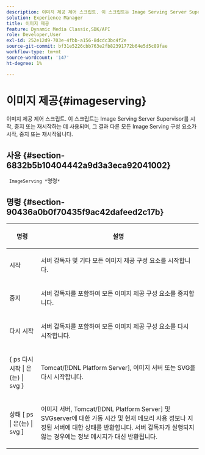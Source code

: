 ```yaml
---
description: 이미지 제공 제어 스크립트. 이 스크립트는 Image Serving Server Supervisor를 시작, 중지 또는 재시작하는 데 사용되며, 그 결과 다른 모든 Image Serving 구성 요소가 시작, 중지 또는 재시작됩니다.
solution: Experience Manager
title: 이미지 제공
feature: Dynamic Media Classic,SDK/API
role: Developer,User
exl-id: 252e12d9-703e-4fbb-a156-8dcdc3bc4f2e
source-git-commit: bf31e5226cbb763e2fb82391772b64e5d5c89fae
workflow-type: tm+mt
source-wordcount: '147'
ht-degree: 1%

---
```


# 이미지 제공{#imageserving}

이미지 제공 제어 스크립트. 이 스크립트는 Image Serving Server Supervisor를 시작, 중지 또는 재시작하는 데 사용되며, 그 결과 다른 모든 Image Serving 구성 요소가 시작, 중지 또는 재시작됩니다.

## 사용 {#section-6832b5b10404442a9d3a3eca92041002}

` ImageServing *`명령`*`

## 명령 {#section-90436a0b0f70435f9ac42dafeed2c17b}

<table id="table_692C6A043F9747C88929FF20373EC88C"> 
 <thead> 
  <tr> 
   <th colname="col1" class="entry"> <p>명령 </p> </th> 
   <th colname="col2" class="entry"> <p>설명 </p> </th> 
  </tr> 
 </thead>
 <tbody> 
  <tr> 
   <td colname="col1"> <p> <span class="codeph"> 시작 </span> </p> </td> 
   <td colname="col2"> <p> 서버 감독자 및 기타 모든 이미지 제공 구성 요소를 시작합니다. </p> </td> 
  </tr> 
  <tr> 
   <td colname="col1"> <p> <span class="codeph"> </span> 중지 </p> </td> 
   <td colname="col2"> <p> 서버 감독자를 포함하여 모든 이미지 제공 구성 요소를 중지합니다. </p> </td> 
  </tr> 
  <tr> 
   <td colname="col1"> <p> <span class="codeph"> </span> 다시 시작 </p> </td> 
   <td colname="col2"> <p>서버 감독자를 포함하여 모든 이미지 제공 구성 요소를 다시 시작합니다. </p> </td> 
  </tr> 
  <tr> 
   <td colname="col1"> <p> <span class="codeph"> { ps 다시 시작 | 은(는) | svg } </span> </p> </td> 
   <td colname="col2"> <p> Tomcat/[!DNL Platform Server], 이미지 서버 또는 SVG을 다시 시작합니다. </p> </td> 
  </tr> 
  <tr> 
   <td colname="col1"> <p> <span class="codeph"> 상태 [ ps | 은(는) | svg ] </span> </p> </td> 
   <td colname="col2"> <p>이미지 서버, Tomcat/[!DNL Platform Server] 및 SVGserver에 대한 가동 시간 및 현재 메모리 사용 정보나 지정된 서버에 대한 상태를 반환합니다. 서버 감독자가 실행되지 않는 경우에는 정보 메시지가 대신 반환됩니다. </p> </td> 
  </tr> 
 </tbody> 
</table>
